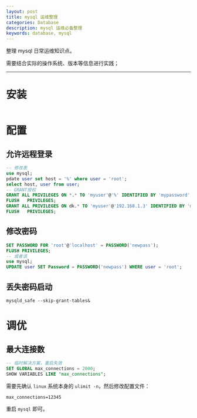 ```yaml
---
layout: post
title: mysql 运维整理
categories: Database
description: mysql 运维必备整理
keywords: database, mysql
---
```


整理 mysql 日常运维知识点。

需要结合实际的操作系统、版本等信息进行实践；

---

# 安装

```shell

```
# 配置
## 允许远程登录
```sql
-- 修改表
use mysql;
pdate user set host = '%' where user = 'root';
select host, user from user;
-- GRANT授权
GRANT ALL PRIVILEGES ON *.* TO 'myuser'@'%' IDENTIFIED BY 'mypassword' WITH GRANT OPTION;
FLUSH   PRIVILEGES;
GRANT ALL PRIVILEGES ON dk.* TO 'myuser'@'192.168.1.3' IDENTIFIED BY 'mypassword' WITH GRANT OPTION;
FLUSH   PRIVILEGES;
```

## 修改密码
```sql
SET PASSWORD FOR 'root'@'localhost' = PASSWORD('newpass');
FLUSH PRIVILEGES;
-- 或者该
use mysql;
UPDATE user SET Password = PASSWORD('newpass') WHERE user = 'root';
```

## 丢失密码启动
```shell
mysqld_safe --skip-grant-tables&
```

# 调优
## 最大连接数

```sql
-- 临时解决方案，重启失效
SET GLOBAL max_connections = 2000;
SHOW VARIABLES LIKE "max_connections";
```

需要先确认 `linux` 系统本身的 `ulimit -n`，然后修改配置文件：

```
max_connections=12345
```

重启 `mysql` 即可。

